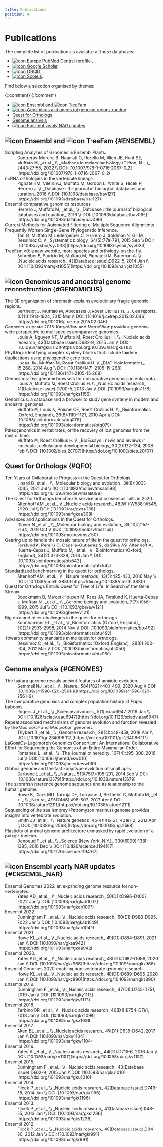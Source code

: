 ```yaml
---
title: Publications
position: 4
---
```


# Publications

The complete list of publications is available at these databases:

* [![icon](/assets/img/icon/epmc.png) Europe PubMed
  Central](http://europepmc.org/search?query=AUTHORID:0000-0002-7860-3560&sortby=Date)
  ([profile](http://europepmc.org/authors/0000-0002-7860-3560)),
* [![icon](/assets/img/icon/googlescholar.png) Google Scholar](https://scholar.google.com/citations?user=CAik9V8AAAAJ),
* [![icon](/assets/img/icon/orcid.png) ORCID](https://orcid.org/0000-0002-7860-3560),
* [![icon](/assets/img/icon/scopus.png) Scopus](https://www.scopus.com/authid/detail.uri?authorId=23485883100).

Find below a selection organised by themes:

{::comment}
{:/comment}
* [![icon](/assets/img/icon/ensembl.png) Ensembl and ![icon](/assets/img/icon/treefam.png) TreeFam](#ENSEMBL)
* [![icon](/assets/img/icon/genomicus.png) Genomicus and ancestral genome reconstruction](#GENOMICUS)
* [Quest for Orthologs](#QFO)
* [Genome analysis](#GENOMES)
* [![icon](/assets/img/icon/ensembl.png) Ensembl yearly NAR updates](#ENSEMBL_NAR)

## ![icon](/assets/img/icon/ensembl.png) Ensembl and ![icon](/assets/img/icon/treefam.png) TreeFam {#ENSEMBL}

<dl>
<dt>Scripting Analyses of Genomes in Ensembl Plants.</dt>
<dd>
Contreras-Moreira B, Naamati G, Rosello M, Allen JE, Hunt SE, Muffato M, _et al._ \\
_Methods in molecular biology (Clifton, N.J.)_ 2443:27-55, 2022  \\
DOI: [10.1007/978-1-0716-2067-0_2](https://doi.org/10.1007/978-1-0716-2067-0_2)
</dd>
<dt>ncRNA orthologies in the vertebrate lineage.</dt>
<dd>
Pignatelli M, Vilella AJ, Muffato M, Gordon L, White S, Flicek P, Herrero J. \\
_Database : the journal of biological databases and curation_ 2016 \\
DOI: [10.1093/database/bav127](https://doi.org/10.1093/database/bav127)
</dd>
<dt>Ensembl comparative genomics resources.</dt>
<dd>
Herrero J, Muffato M, _et al._ \\
_Database : the journal of biological databases and curation_ 2016 \\
DOI: [10.1093/database/bav096](https://doi.org/10.1093/database/bav096)
</dd>
<dt>Current Methods for Automated Filtering of Multiple Sequence Alignments Frequently Worsen Single-Gene Phylogenetic Inference.</dt>
<dd>
Tan G, Muffato M, Ledergerber C, Herrero J, Goldman N, Gil M, Dessimoz C. \\
_Systematic biology_ 64(5):778-791, 2015 Sep \\
DOI: [10.1093/sysbio/syv033](https://doi.org/10.1093/sysbio/syv033)
</dd>
<dt>TreeFam v9: a new website, more species and orthology-on-the-fly.</dt>
<dd>
Schreiber F, Patricio M, Muffato M, Pignatelli M, Bateman A. \\
_Nucleic acids research_ 42(Database issue):D922-5, 2014 Jan \\
DOI: [10.1093/nar/gkt1055](https://doi.org/10.1093/nar/gkt1055)
</dd>
</dl>

## ![icon](/assets/img/icon/genomicus.png) Genomicus and ancestral genome reconstruction {#GENOMICUS}

<dl>
<dt>The 3D organization of chromatin explains evolutionary fragile genomic regions.</dt>
<dd>
Berthelot C, Muffato M, Abecassis J, Roest Crollius H. \\
_Cell reports_ 10(11):1913-1924, 2015 Mar \\
DOI: [10.1016/j.celrep.2015.02.046](https://doi.org/10.1016/j.celrep.2015.02.046)
</dd>
<dt>Genomicus update 2015: KaryoView and MatrixView provide a genome-wide perspective to multispecies comparative genomics.</dt>
<dd>
Louis A, Nguyen NT, Muffato M, Roest Crollius H. \\
_Nucleic acids research_ 43(Database issue):D682-9, 2015 Jan \\
DOI: [10.1093/nar/gku1112](https://doi.org/10.1093/nar/gku1112)
</dd>
<dt>PhylDiag: identifying complex synteny blocks that include tandem duplications using phylogenetic gene trees.</dt>
<dd>
Lucas JM, Muffato M, Roest Crollius H. \\
_BMC bioinformatics_ 15:268, 2014 Aug \\
DOI: [10.1186/1471-2105-15-268](https://doi.org/10.1186/1471-2105-15-268)
</dd>
<dt>Genomicus: five genome browsers for comparative genomics in eukaryota.</dt>
<dd>
Louis A, Muffato M, Roest Crollius H. \\
_Nucleic acids research_ 41(Database issue):D700-5, 2013 Jan \\
DOI: [10.1093/nar/gks1156](https://doi.org/10.1093/nar/gks1156)
</dd>
<dt>Genomicus: a database and a browser to study gene synteny in modern and ancestral genomes.</dt>
<dd>
Muffato M, Louis A, Poisnel CE, Roest Crollius H. \\
_Bioinformatics (Oxford, England)_ 26(8):1119-1121, 2010 Apr \\
DOI: [10.1093/bioinformatics/btq079](https://doi.org/10.1093/bioinformatics/btq079)
</dd>
<dt>Paleogenomics in vertebrates, or the recovery of lost genomes from the mist of time.</dt>
<dd>
Muffato M, Roest Crollius H. \\
_BioEssays : news and reviews in molecular, cellular and developmental biology_ 30(2):122-134, 2008 Feb \\
DOI: [10.1002/bies.20707](https://doi.org/10.1002/bies.20707)
</dd>
</dl>

## Quest for Orthologs {#QFO}

<dl>
<dt>Ten Years of Collaborative Progress in the Quest for Orthologs.</dt>
<dd>
Linard B _et al._ \\
_Molecular biology and evolution_ 38(8):3033-3045, 2021 Jul \\
DOI: [10.1093/molbev/msab098](https://doi.org/10.1093/molbev/msab098)
</dd>
<dt>The Quest for Orthologs benchmark service and consensus calls in 2020.</dt>
<dd>
Altenhoff AM _et al._ \\
_Nucleic acids research_ 48(W1):W538-W545, 2020 Jul \\
DOI: [10.1093/nar/gkaa308](https://doi.org/10.1093/nar/gkaa308)
</dd>
<dt>Advances and Applications in the Quest for Orthologs.</dt>
<dd>
Glover N _et al._ \\
_Molecular biology and evolution_ 36(10):2157-2164, 2019 Oct \\
DOI: [10.1093/molbev/msz150](https://doi.org/10.1093/molbev/msz150)
</dd>
<dt>Gearing up to handle the mosaic nature of life in the quest for orthologs.</dt>
<dd>
Forslund K, Pereira C, Capella-Gutierrez S, da Silva AS, Altenhoff A, Huerta-Cepas J, Muffato M, _et al._ \\
_Bioinformatics (Oxford, England)_ 34(2):323-329, 2018 Jan \\
DOI: [10.1093/bioinformatics/btx542](https://doi.org/10.1093/bioinformatics/btx542)
</dd>
<dt>Standardized benchmarking in the quest for orthologs.</dt>
<dd>
Altenhoff AM _et al._ \\
_Nature methods_ 13(5):425-430, 2016 May \\
DOI: [10.1038/nmeth.3830](https://doi.org/10.1038/nmeth.3830)
</dd>
<dt>Quest for Orthologs Entails Quest for Tree of Life: In Search of the Gene Stream.</dt>
<dd>
Boeckmann B, Marcet-Houben M, Rees JA, Forslund K, Huerta-Cepas J, Muffato M, _et al._ \\
_Genome biology and evolution_ 7(7):1988-1999, 2015 Jul \\
DOI: [10.1093/gbe/evv121](https://doi.org/10.1093/gbe/evv121)
</dd>
<dt>Big data and other challenges in the quest for orthologs.</dt>
<dd>
Sonnhammer EL _et al._ \\
_Bioinformatics (Oxford, England)_ 30(21):2993-2998, 2014 Nov \\
DOI: [10.1093/bioinformatics/btu492](https://doi.org/10.1093/bioinformatics/btu492)
</dd>
<dt>Toward community standards in the quest for orthologs.</dt>
<dd>
Dessimoz C _et al._ \\
_Bioinformatics (Oxford, England)_ 28(6):900-904, 2012 Mar \\
DOI: [10.1093/bioinformatics/bts050](https://doi.org/10.1093/bioinformatics/bts050)
</dd>
</dl>

## Genome analysis {#GENOMES}

<dl>
<dt>The tuatara genome reveals ancient features of amniote evolution.</dt>
<dd>
Gemmell NJ _et al._ \\
_Nature_ 584(7821):403-409, 2020 Aug \\
DOI: [10.1038/s41586-020-2561-9](https://doi.org/10.1038/s41586-020-2561-9)
</dd>
<dt>The comparative genomics and complex population history of <i>Papio</i> baboons.</dt>
<dd>
Rogers J _et al._ \\
_Science advances_ 5(1):eaau6947, 2019 Jan \\
DOI: [10.1126/sciadv.aau6947](https://doi.org/10.1126/sciadv.aau6947)
</dd>
<dt>Repeat associated mechanisms of genome evolution and function revealed by the <i>Mus caroli</i> and <i>Mus pahari</i> genomes.</dt>
<dd>
Thybert D _et al._ \\
_Genome research_ 28(4):448-459, 2018 Apr \\
DOI: [10.1101/gr.234096.117](https://doi.org/10.1101/gr.234096.117)
</dd>
<dt>LaGomiCs-Lagomorph Genomics Consortium: An International Collaborative Effort for Sequencing the Genomes of an Entire Mammalian Order.</dt>
<dd>
Fontanesi L _et al._ \\
_The Journal of heredity_ 107(4):295-308, 2016 Jul \\
DOI: [10.1093/jhered/esw010](https://doi.org/10.1093/jhered/esw010)
</dd>
<dt>Gibbon genome and the fast karyotype evolution of small apes.</dt>
<dd>
Carbone L _et al._ \\
_Nature_ 513(7517):195-201, 2014 Sep \\
DOI: [10.1038/nature13679](https://doi.org/10.1038/nature13679)
</dd>
<dt>The zebrafish reference genome sequence and its relationship to the human genome.</dt>
<dd>
Howe K, Clark MD, Torroja CF, Torrance J, Berthelot C, Muffato M, _et al._ \\
_Nature_ 496(7446):498-503, 2013 Apr \\
DOI: [10.1038/nature12111](https://doi.org/10.1038/nature12111)
</dd>
<dt>Sequencing of the sea lamprey (Petromyzon marinus) genome provides insights into vertebrate evolution.</dt>
<dd>
Smith JJ _et al._ \\
_Nature genetics_ 45(4):415-21, 421e1-2, 2013 Apr \\
DOI: [10.1038/ng.2568](https://doi.org/10.1038/ng.2568)
</dd>
<dt>Plasticity of animal genome architecture unmasked by rapid evolution of a pelagic tunicate.</dt>
<dd>
Denoeud F _et al._ \\
_Science (New York, N.Y.)_ 330(6009):1381-1385, 2010 Dec \\
DOI: [10.1126/science.1194167](https://doi.org/10.1126/science.1194167)
</dd>
</dl>

## ![icon](/assets/img/icon/ensembl.png) Ensembl yearly NAR updates {#ENSEMBL_NAR}

<dl>
<dt>Ensembl Genomes 2022: an expanding genome resource for non-vertebrates.</dt>
<dd>
Yates AD _et al._ \\
_Nucleic acids research_ 50(D1):D996-D1003, 2022 Jan \\
DOI: [10.1093/nar/gkab1007](https://doi.org/10.1093/nar/gkab1007)
</dd>
<dt>Ensembl 2022.</dt>
<dd>
Cunningham F _et al._ \\
_Nucleic acids research_ 50(D1):D988-D995, 2022 Jan \\
DOI: [10.1093/nar/gkab1049](https://doi.org/10.1093/nar/gkab1049)
</dd>
<dt>Ensembl 2021.</dt>
<dd>
Howe KL _et al._ \\
_Nucleic acids research_ 49(D1):D884-D891, 2021 Jan \\
DOI: [10.1093/nar/gkaa942](https://doi.org/10.1093/nar/gkaa942)
</dd>
<dt>Ensembl 2020.</dt>
<dd>
Yates AD _et al._ \\
_Nucleic acids research_ 48(D1):D682-D688, 2020 Jan \\
DOI: [10.1093/nar/gkz966](https://doi.org/10.1093/nar/gkz966)
</dd>
<dt>Ensembl Genomes 2020-enabling non-vertebrate genomic research.</dt>
<dd>
Howe KL _et al._ \\
_Nucleic acids research_ 48(D1):D689-D695, 2020 Jan \\
DOI: [10.1093/nar/gkz890](https://doi.org/10.1093/nar/gkz890)
</dd>
<dt>Ensembl 2019.</dt>
<dd>
Cunningham F _et al._ \\
_Nucleic acids research_ 47(D1):D745-D751, 2019 Jan \\
DOI: [10.1093/nar/gky1113](https://doi.org/10.1093/nar/gky1113)
</dd>
<dt>Ensembl 2018.</dt>
<dd>
Zerbino DR _et al._ \\
_Nucleic acids research_ 46(D1):D754-D761, 2018 Jan \\
DOI: [10.1093/nar/gkx1098](https://doi.org/10.1093/nar/gkx1098)
</dd>
<dt>Ensembl 2017.</dt>
<dd>
Aken BL _et al._ \\
_Nucleic acids research_ 45(D1):D635-D642, 2017 Jan \\
DOI: [10.1093/nar/gkw1104](https://doi.org/10.1093/nar/gkw1104)
</dd>
<dt>Ensembl 2016.</dt>
<dd>
Yates A _et al._ \\
_Nucleic acids research_ 44(D1):D710-6, 2016 Jan \\
DOI: [10.1093/nar/gkv1157](https://doi.org/10.1093/nar/gkv1157)
</dd>
<dt>Ensembl 2015.</dt>
<dd>
Cunningham F _et al._ \\
_Nucleic acids research_ 43(Database issue):D662-9, 2015 Jan \\
DOI: [10.1093/nar/gku1010](https://doi.org/10.1093/nar/gku1010)
</dd>
<dt>Ensembl 2014.</dt>
<dd>
Flicek P _et al._ \\
_Nucleic acids research_ 42(Database issue):D749-55, 2014 Jan \\
DOI: [10.1093/nar/gkt1196](https://doi.org/10.1093/nar/gkt1196)
</dd>
<dt>Ensembl 2013.</dt>
<dd>
Flicek P _et al._ \\
_Nucleic acids research_ 41(Database issue):D48-55, 2013 Jan \\
DOI: [10.1093/nar/gks1236](https://doi.org/10.1093/nar/gks1236)
</dd>
<dt>Ensembl 2012.</dt>
<dd>
Flicek P _et al._ \\
_Nucleic acids research_ 40(Database issue):D84-90, 2012 Jan \\
DOI: [10.1093/nar/gkr991](https://doi.org/10.1093/nar/gkr991)
</dd>
</dl>

